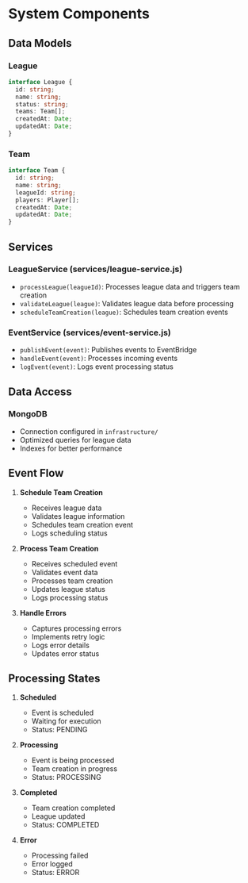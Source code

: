 # System Components

## Data Models
### League
```typescript
interface League {
  id: string;
  name: string;
  status: string;
  teams: Team[];
  createdAt: Date;
  updatedAt: Date;
}
```

### Team
```typescript
interface Team {
  id: string;
  name: string;
  leagueId: string;
  players: Player[];
  createdAt: Date;
  updatedAt: Date;
}
```

## Services
### LeagueService (services/league-service.js)
- `processLeague(leagueId)`: Processes league data and triggers team creation
- `validateLeague(league)`: Validates league data before processing
- `scheduleTeamCreation(league)`: Schedules team creation events

### EventService (services/event-service.js)
- `publishEvent(event)`: Publishes events to EventBridge
- `handleEvent(event)`: Processes incoming events
- `logEvent(event)`: Logs event processing status

## Data Access
### MongoDB
- Connection configured in `infrastructure/`
- Optimized queries for league data
- Indexes for better performance

## Event Flow
1. **Schedule Team Creation**
   - Receives league data
   - Validates league information
   - Schedules team creation event
   - Logs scheduling status

2. **Process Team Creation**
   - Receives scheduled event
   - Validates event data
   - Processes team creation
   - Updates league status
   - Logs processing status

3. **Handle Errors**
   - Captures processing errors
   - Implements retry logic
   - Logs error details
   - Updates error status

## Processing States
1. **Scheduled**
   - Event is scheduled
   - Waiting for execution
   - Status: PENDING

2. **Processing**
   - Event is being processed
   - Team creation in progress
   - Status: PROCESSING

3. **Completed**
   - Team creation completed
   - League updated
   - Status: COMPLETED

4. **Error**
   - Processing failed
   - Error logged
   - Status: ERROR 